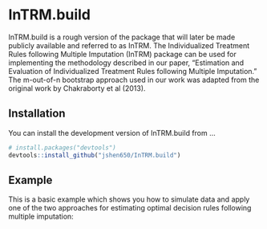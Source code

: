 
<!-- README.md is generated from README.Rmd. Please edit that file -->

# InTRM.build

InTRM.build is a rough version of the package that will later be made
publicly available and referred to as InTRM. The Individualized
Treatment Rules following Multiple Imputation (InTRM) package can be
used for implementing the methodology described in our paper,
“Estimation and Evaluation of Individualized Treatment Rules following
Multiple Imputation.” The m-out-of-n bootstrap approach used in our work
was adapted from the original work by Chakraborty et al (2013).

<!-- badges: start -->
<!-- badges: end -->

## Installation

You can install the development version of InTRM.build from …

``` r
# install.packages("devtools")
devtools::install_github("jshen650/InTRM.build")
```

## Example

This is a basic example which shows you how to simulate data and apply
one of the two approaches for estimating optimal decision rules
following multiple imputation:

<!-- What is special about using `README.Rmd` instead of just `README.md`? You can include R chunks like so: -->
<!-- ```{r cars} -->
<!-- summary(cars) -->
<!-- ``` -->
<!-- You'll still need to render `README.Rmd` regularly, to keep `README.md` up-to-date. `devtools::build_readme()` is handy for this. You could also use GitHub Actions to re-render `README.Rmd` every time you push. An example workflow can be found here: <https://github.com/r-lib/actions/tree/v1/examples>. -->
<!-- You can also embed plots, for example: -->
<!-- ```{r pressure, echo = FALSE} -->
<!-- plot(pressure) -->
<!-- ``` -->
<!-- In that case, don't forget to commit and push the resulting figure files, so they display on GitHub and CRAN. -->
